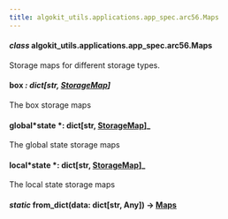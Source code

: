 ```yaml
---
title: algokit_utils.applications.app_spec.arc56.Maps
---
```


#### _class_ algokit_utils.applications.app_spec.arc56.Maps

Storage maps for different storage types.

#### box _: dict[str, [StorageMap](/reference/algokit-utils-py/api/StorageMap#algokit_utils.applications.app_spec.arc56.StorageMap)]_

The box storage maps

#### global*state *: dict[str, [StorageMap](/reference/algokit-utils-py/api/StorageMap#algokit_utils.applications.app_spec.arc56.StorageMap)]\_

The global state storage maps

#### local*state *: dict[str, [StorageMap](/reference/algokit-utils-py/api/StorageMap#algokit_utils.applications.app_spec.arc56.StorageMap)]\_

The local state storage maps

#### _static_ from_dict(data: dict[str, Any]) → [Maps](#algokit_utils.applications.app_spec.arc56.Maps)
